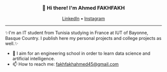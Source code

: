 <h3 align="center">👋 Hi there! I'm Ahmed FAKHFAKH</h3>
<p align="center">
  <a href="https:///www.linkedin.com/in/afakhfakh/">LinkedIn</a> •
  <a href="https://www.instagram.com/fakhfakhahmed/">Instagram</a>
</p>

---
✨I'm an IT student from Tunisia studying in France at IUT of Bayonne, Basque Country. 
I publish here my personal projects and college projects as well.✨

- 🌱 I aim for an engineering school in order to learn data science and artificial intelligence.
- 📫 How to reach me: [fakhfakhahmed45@gmail.com](mailto:fakhfakhahmed45@gmail.com)
